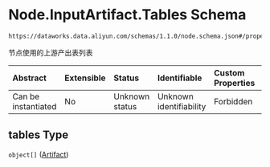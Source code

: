 # Node.InputArtifact.Tables Schema

```txt
https://dataworks.data.aliyun.com/schemas/1.1.0/node.schema.json#/properties/inputs/properties/tables
```

节点使用的上游产出表列表

| Abstract            | Extensible | Status         | Identifiable            | Custom Properties | Additional Properties | Access Restrictions | Defined In                                                              |
| :------------------ | :--------- | :------------- | :---------------------- | :---------------- | :-------------------- | :------------------ | :---------------------------------------------------------------------- |
| Can be instantiated | No         | Unknown status | Unknown identifiability | Forbidden         | Allowed               | none                | [node.schema.json\*](../../out/node.schema.json "open original schema") |

## tables Type

`object[]` ([Artifact](artifact.md))
